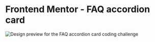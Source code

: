 # Frontend Mentor - FAQ accordion card

![Design preview for the FAQ accordion card coding challenge](./design.jpg)